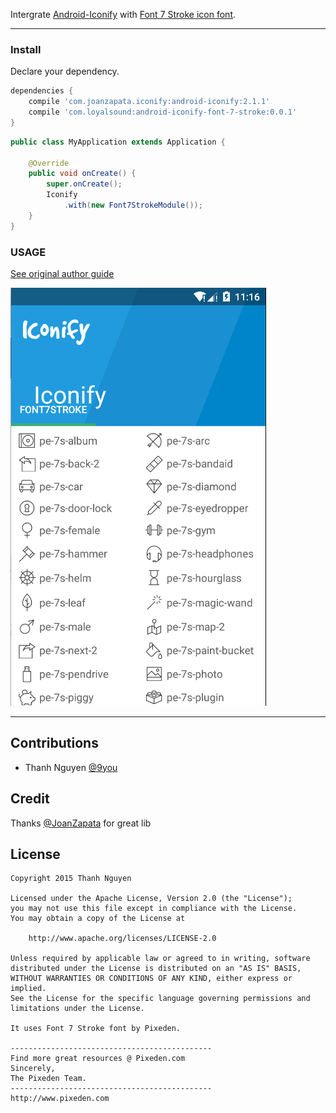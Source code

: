 Intergrate [Android-Iconify](https://github.com/JoanZapata/android-iconify) with [Font 7 Stroke icon font](http://themes-pixeden.com/font-demos/7-stroke/).

-----

### Install

Declare your dependency.

```gradle
dependencies {
    compile 'com.joanzapata.iconify:android-iconify:2.1.1'
    compile 'com.loyalsound:android-iconify-font-7-stroke:0.0.1'
}
```

```java
public class MyApplication extends Application {

    @Override
    public void onCreate() {
        super.onCreate();
        Iconify
            .with(new Font7StrokeModule());
    }
}
```

### USAGE

[See original author guide](https://github.com/JoanZapata/android-iconify)

![](images/demo.png)

-----

## Contributions

* Thanh Nguyen [@9you](https://github.com/9you)

## Credit

Thanks [@JoanZapata](https://github.com/JoanZapata) for great lib

## License

```
Copyright 2015 Thanh Nguyen

Licensed under the Apache License, Version 2.0 (the "License");
you may not use this file except in compliance with the License.
You may obtain a copy of the License at

    http://www.apache.org/licenses/LICENSE-2.0

Unless required by applicable law or agreed to in writing, software
distributed under the License is distributed on an "AS IS" BASIS,
WITHOUT WARRANTIES OR CONDITIONS OF ANY KIND, either express or implied.
See the License for the specific language governing permissions and
limitations under the License.

It uses Font 7 Stroke font by Pixeden.

---------------------------------------------
Find more great resources @ Pixeden.com
Sincerely,
The Pixeden Team.
---------------------------------------------
http://www.pixeden.com
    
```
